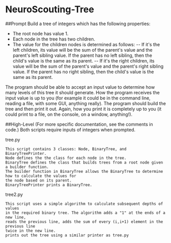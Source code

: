 NeuroScouting-Tree
==================
##Prompt
Build a tree of integers which has the following properties:
- The root node has value 1.
- Each node in the tree has two children.
- The value for the children nodes is determined as follows:
-- If it's the left children, its value will be the sum of the parent's value and the parent's left sibling value. If the parent has no left sibling, then the child's value is the same as its parent.
-- If it's the right children, its value will be the sum of the parent's value and the parent's right sibling value. If the parent has no right sibling, then the child's value is the same as its parent.

The program should be able to accept an input value to determine how many levels of this tree it should generate. How the program receives the input value is up to you (for example it could be in the command line, reading a file, with some GUI, anything really). The program should build the tree and then print it out. Again, how you print it is completely up to you (it could print to a file, on the console, on a window, anything!).
 
##High-Level
(For more specific documentation, see the comments in code.)
Both scripts require inputs of integers when prompted. 

tree.py 

	This script contains 3 classes: Node, BinaryTree, and BinaryTreePrinter.
	Node defines the the class for each node in the tree. 
	BinaryTree defines the class that builds trees from a root node given a builder function. 
	The builder function in BinaryTree allows the BinaryTree to determine how to calculate the values for
	the node based on its parent.
	BinaryTreePrinter prints a BinaryTree. 

tree2.py

	This script uses a simple algorithm to calculate subsequent depths of values
	in the required binary tree. The algorithm adds a "1" at the ends of a new line,
	reads the previous line, adds the sum of every (i,i+1) element in the previous line
	twice in the new line.
	prints out the tree using a similar printer as tree.py
